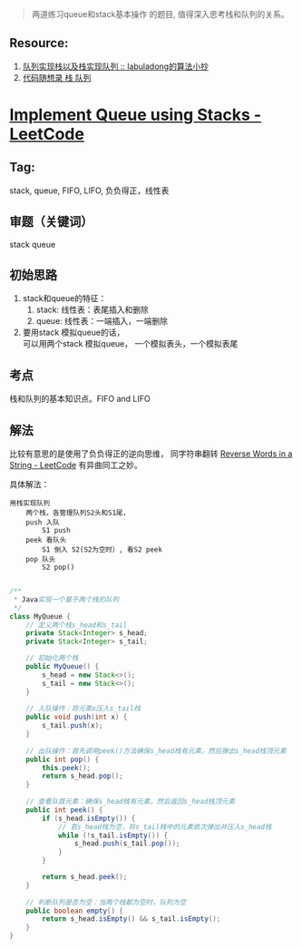 
> 两道练习queue和stack基本操作 的题目, 值得深入思考栈和队列的关系。
## Resource:
1. [队列实现栈以及栈实现队列 :: labuladong的算法小抄](https://labuladong.github.io/algo/di-yi-zhan-da78c/shou-ba-sh-daeca/dui-lie-sh-88541/)
2. [代码随想录 栈 队列](https://programmercarl.com/0225.%E7%94%A8%E9%98%9F%E5%88%97%E5%AE%9E%E7%8E%B0%E6%A0%88.html)


# [Implement Queue using Stacks - LeetCode](https://leetcode.com/problems/implement-queue-using-stacks/description/)

## Tag:
stack, queue, FIFO, LIFO, 负负得正，线性表

## 审题（关键词） 
stack queue

## 初始思路
1. stack和queue的特征：  
   1. stack: 线性表：表尾插入和删除  
   2. queue: 线性表：一端插入，一端删除  
2. 要用stack 模拟queue的话，  
    可以用两个stack 模拟queue， 一个模拟表头，一个模拟表尾  

## 考点  
栈和队列的基本知识点。FIFO and LIFO

## 解法  
比较有意思的是使用了负负得正的逆向思维，
同字符串翻转 [Reverse Words in a String - LeetCode](https://leetcode.com/problems/reverse-words-in-a-string/) 有异曲同工之妙。  

具体解法： 
```
用栈实现队列
	两个栈，各管理队列S2头和S1尾，
	push 入队
		S1 push
	peek 看队头
		S1 倒入 S2(S2为空时）, 看S2 peek
	pop 队头
		S2 pop()
	
```

```java
/**
 * Java实现一个基于两个栈的队列
 */
class MyQueue {
    // 定义两个栈s_head和s_tail
    private Stack<Integer> s_head;
    private Stack<Integer> s_tail;

    // 初始化两个栈
    public MyQueue() {
        s_head = new Stack<>();
        s_tail = new Stack<>();
    }
    
    // 入队操作：将元素x压入s_tail栈
    public void push(int x) {
        s_tail.push(x);
    }
    
    // 出队操作：首先调用peek()方法确保s_head栈有元素，然后弹出s_head栈顶元素
    public int pop() {
        this.peek();
        return s_head.pop();
    }
    
    // 查看队首元素：确保s_head栈有元素，然后返回s_head栈顶元素
    public int peek() {
        if (s_head.isEmpty()) {
            // 若s_head栈为空，将s_tail栈中的元素依次弹出并压入s_head栈
            while (!s_tail.isEmpty()) {
                s_head.push(s_tail.pop());
            }
        }

        return s_head.peek();
    }
    
    // 判断队列是否为空：当两个栈都为空时，队列为空
    public boolean empty() {
        return s_head.isEmpty() && s_tail.isEmpty();
    }
}

```

